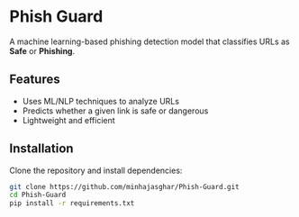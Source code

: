 # Phish Guard  
A machine learning-based phishing detection model that classifies URLs as **Safe** or **Phishing**.  

## Features  
- Uses ML/NLP techniques to analyze URLs  
- Predicts whether a given link is safe or dangerous  
- Lightweight and efficient  

## Installation  
Clone the repository and install dependencies:  

```bash
git clone https://github.com/minhajasghar/Phish-Guard.git
cd Phish-Guard
pip install -r requirements.txt

